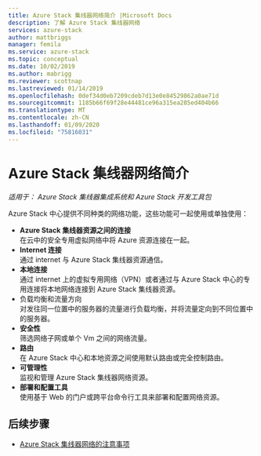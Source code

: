 ```yaml
---
title: Azure Stack 集线器网络简介 |Microsoft Docs
description: 了解 Azure Stack 集线器网络
services: azure-stack
author: mattbriggs
manager: femila
ms.service: azure-stack
ms.topic: conceptual
ms.date: 10/02/2019
ms.author: mabrigg
ms.reviewer: scottnap
ms.lastreviewed: 01/14/2019
ms.openlocfilehash: 0def34d0eb7209cdeb7d13e0e84529862a0ae71d
ms.sourcegitcommit: 1185b66f69f28e44481ce96a315ea285ed404b66
ms.translationtype: MT
ms.contentlocale: zh-CN
ms.lasthandoff: 01/09/2020
ms.locfileid: "75816031"
---
```

# <a name="introduction-to-azure-stack-hub-networking"></a>Azure Stack 集线器网络简介

*适用于： Azure Stack 集线器集成系统和 Azure Stack 开发工具包*

Azure Stack 中心提供不同种类的网络功能，这些功能可一起使用或单独使用：

- **Azure Stack 集线器资源之间的连接**  
    在云中的安全专用虚拟网络中将 Azure 资源连接在一起。
- **Internet 连接**  
    通过 internet 与 Azure Stack 集线器资源通信。
- **本地连接**  
    通过 internet 上的虚拟专用网络（VPN）或者通过与 Azure Stack 中心的专用连接将本地网络连接到 Azure Stack 集线器资源。
- 负载均衡和流量方向  
    对发往同一位置中的服务器的流量进行负载均衡，并将流量定向到不同位置中的服务器。
- **安全性**  
    筛选网络子网或单个 Vm 之间的网络流量。
- **路由**  
    在 Azure Stack 中心和本地资源之间使用默认路由或完全控制路由。
- **可管理性**  
    监视和管理 Azure Stack 集线器网络资源。
- **部署和配置工具**  
    使用基于 Web 的门户或跨平台命令行工具来部署和配置网络资源。


## <a name="next-steps"></a>后续步骤

* [Azure Stack 集线器网络的注意事项](azure-stack-network-differences.md)